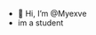 - 👋 Hi, I’m @Myexve
- im a student

<!---
Myexve/Myexve is a ✨ special ✨ repository because its `README.md` (this file) appears on your GitHub profile.
You can click the Preview link to take a look at your changes.
--->
